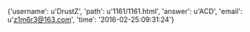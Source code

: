 {'username': u'DrustZ', 'path': u'1161/1161.html', 'answer': u'ACD', 'email': u'z1m6r3@163.com', 'time': '2016-02-25:09:31:24'}